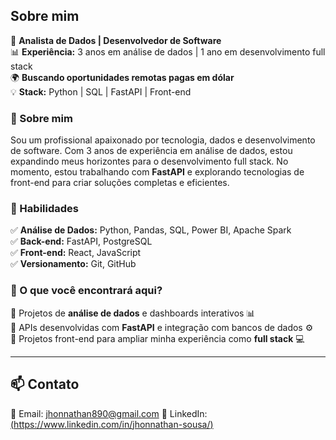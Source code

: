 ## Sobre mim  
🎯 **Analista de Dados | Desenvolvedor de Software**  
📊 **Experiência:** 3 anos em análise de dados | 1 ano em desenvolvimento full stack  
🌍 **Buscando oportunidades remotas pagas em dólar**  
💡 **Stack:** Python | SQL | FastAPI | Front-end  

### 🚀 Sobre mim  
Sou um profissional apaixonado por tecnologia, dados e desenvolvimento de software. Com 3 anos de experiência em análise de dados, estou expandindo meus horizontes para o desenvolvimento full stack. No momento, estou trabalhando com **FastAPI** e explorando tecnologias de front-end para criar soluções completas e eficientes.  

### 🔧 Habilidades  
✅ **Análise de Dados:** Python, Pandas, SQL, Power BI, Apache Spark  
✅ **Back-end:** FastAPI, PostgreSQL  
✅ **Front-end:** React, JavaScript  
✅ **Versionamento:** Git, GitHub  

### 🌟 O que você encontrará aqui?  
📌 Projetos de **análise de dados** e dashboards interativos 📊  
📌 APIs desenvolvidas com **FastAPI** e integração com bancos de dados ⚙️  
📌 Projetos front-end para ampliar minha experiência como **full stack** 💻  

---

## 📫 Contato  
📧 Email: jhonnathan890@gmail.com 
💼 LinkedIn: [(https://www.linkedin.com/in/jhonnathan-sousa/)](https://www.linkedin.com/in/jhonnathan-sousa)  

